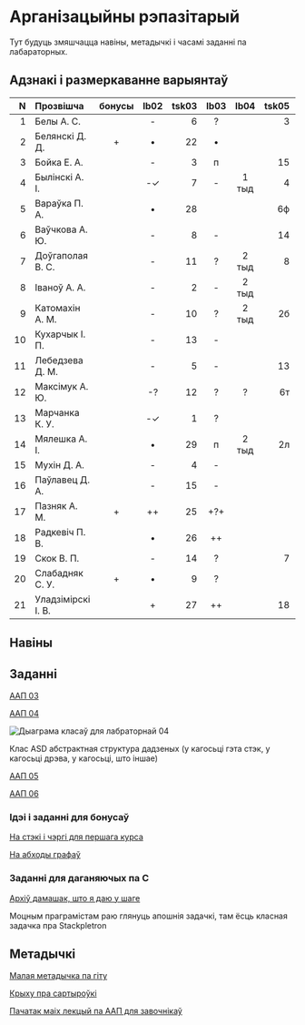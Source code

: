 # Арганізацыйны рэпазітарый

Тут будуць змяшчацца навіны, метадычкі і часамі заданні па лабараторных.

## Адзнакі і размеркаванне варыянтаў


|N  |Прозвішча         |бонусы|lb02|tsk03|lb03|lb04 |tsk05|lb05|lb06|lb07|
|--:|:-----------------|:----:|:--:|----:|:--:|:---:|----:|:--:|:--:|:--:|
|  1|Белы А. С.        |      |-   | 6   |?   |     |3    |    |    |    |
|  2|Белянскі Д. Д.    |+     |•   |22   |•   |     |     |    |    |    |
|  3|Бойка Е. А.       |      |-   | 3   |п   |     |15   |?   |    |    |
|  4|Былінскі А. І.    |      |-✓  | 7   |-   |1 тыд|4    |•   |    |•   |
|  5|Вараўка П. А.     |      |•   |28   |    |     |6ф   |    |    |    |
|  6|Ваўчкова А. Ю.    |      |-   | 8   |-   |     |14   |?   |    |    |
|  7|Доўгаполая В. С.  |      |-   |11   |?   |2 тыд|8    |    |    |    |
|  8|Іваноў А. А.      |      |-   | 2   |-   |2 тыд|     |    |    |    |
|  9|Катомахін А. М.   |      |-   |10   |?   |2 тыд|2б   |?   |    |    |
| 10|Кухарчык І. П.    |      |-   |13   |-   |     |     |    |    |•   |
| 11|Лебедзева Д. М.   |      |-   | 5   |-   |     |13   |    |    |•   |
| 12|Максімук А. Ю.    |      |-?  |12   |?   |?    |6т   |    |    |    |
| 13|Марчанка К. У.    |      |-✓  | 1   |?   |     |     |-   |    |    |
| 14|Мялешка А. І.     |      |•   |29   |п   |2 тыд|2л   |?   |    |?   |
| 15|Мухін Д. А.       |      |-   | 4   |-   |     |     |    |    |    |
| 16|Паўлавец Д. А.    |      |-   |15   |-   |     |     |    |    |    |
| 17|Пазняк А. М.      |+     |++  |25   |+?+ |     |     |+   |    |•   |
| 18|Радкевіч П. В.    |      |•   |26   |++  |     |     |+   |    |•   |
| 19|Скок В. П.        |      |-   |14   |?   |     |7    |    |    |•   |
| 20|Слабадняк С. У.   |+     |•   | 9   |?   |     |     |    |?   |    |
| 21|Уладзімірскі І. В.|      |+   |27   |++  |     |18   |    |    |    |


## Навіны

## Заданні

[ААП 03](https://github.com/BSU2013gr04Lego/Workflow/releases/download/task03/OOPlb03.pdf)

[ААП 04](https://github.com/BSU2013gr04Lego/Workflow/releases/download/OOP04/OOPlb04.pdf)

![Дыаграма класаў для лабраторнай 04](https://raw.githubusercontent.com/BSU2013gr04Lego/Workflow/master/pimplNVI.png)

Клас ASD абстрактная структура дадзеных (у кагосьці гэта стэк, у кагосьці дрэва, у кагосьці, што іншае)

[ААП 05](https://github.com/BSU2013gr04Lego/Workflow/releases/download/polimorphism/Polimorfizm.pdf)

[ААП 06](https://github.com/BSU2013gr04Lego/Workflow/releases/download/templates/OOPlb06.pdf)

### Ідэі і заданні для бонусаў

[На стэкі і чэргі для першага курса](https://github.com/BSU2013gr04Lego/Workflow/releases/download/%D0%B1%D0%BE%D0%BD%D1%83%D1%81%D1%8B/StekiCxerhi.pdf)

[На абходы графаў](https://github.com/BSU2013gr04Lego/Workflow/releases/download/%D0%B1%D0%BE%D0%BD%D1%83%D1%81%D1%8B/Obvhody1grup.pdf)

### Заданні для даганяючых па С

[Архіў дамашак, што я даю у шаге](https://github.com/BSU2013gr04Lego/Workflow/releases/download/forNewbie/dzArchive.7z)

Моцным праграмістам раю глянуць апошнія задачкі, там ёсць класная задачка пра Stackpletron

## Метадычкі
[Малая метадычка па гіту](https://github.com/BSU2013gr4Lego/Example/releases/download/gitPdf/AboutGit.pdf)

[Крыху пра сартыроўкі](https://github.com/BSU2013gr04Lego/Workflow/releases/download/%D0%B1%D0%BE%D0%BD%D1%83%D1%81%D1%8B/KSR_SortMasEd1.pdf)

[Пачатак маіх лекцый па ААП для завочнікаў](https://github.com/BSU2013gr04Lego/Workflow/releases/download/forNewbie/LekciiAAP1.pdf)
